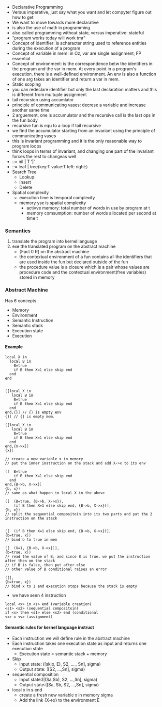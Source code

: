 - Declarative Programming
- Versus imperative, just say what you want and let compyter figure out how to get 
- We want to move towards more declarative
- is also the use of math in programming 
- also called programming without state, versus imperative: stateful
- "program works today will work tmr"
- Concept of identifier: is acharacter string used to reference entities during the execution of a program
- Concept of variable in mem: in Oz, var are single assignment, FP essential
- Concept of environment: is the correspondence betw the identifiers in the program and the var in mem. At every point in a program's execution, there is a well-defined environment. An env is also a function of one arg takes an identifier and return a var in mem.
- Static scoping
- you can redeclare identifier but only the last declaration matters and this is different from multuple assignment
- tail recursion using accumlator
- principle of communicating vases: decrese a variable and increase another same time
- 2 arguement, one is accumulator and the recursive call is the last ops in the fun body
- recursive fun is equ to a loop if tail recursive
- we find the accumulator starting from an invariant using the principle of communicating vases
- this is invariant programming and it is the only reasonable way to program loops
- think loops in terms of invariant, and changing one part of the invariant forces the rest to changeas well
- <List T> ::= nil | T '|' <List T>
- <obtree T> ::= leaf | tree(key:T value:T left:<obtree T> right:<obtree T>)
- Search Tree
	- Lookup 
	- Insert 
	- Delete 
- Spatial complexity
	- execution time is temporal complexity
	- memory yse is spatial complexity
		- activve memory: total number of words in use by program at t
		- memory comsumption: number of words allocated per second at time t 
### Semantics
1. translate the program into kernel language
2. exe the translated program on the abstract machine
	- {Fact 0 R} on the abstract machine 
	- the contextual environment of a fun contains all the identifiers that are used  inside the fun but declared outside of the fun
	- the procedure value is a closure which is a pair whose values are procedure code and the contextual environment(free variables) stored in memory

### Abstract Machine
Has 6 concepts
- Memory
- Environment
- Semantic Instruction
- Semantic stack
- Execution state
- Execution

#### Example
```
local X in
  local B in
	B=true
	if B then X=1 else skip end
  end
end
```
```

([local X in
   local B in
	B=true
	if B then X=1 else skip end
  end
end,{}] // {} is empty env
{}) // {} is empty mem.

([local X in
   local B in
	B=true
	if B then X=1 else skip end
  end
end,{X->x}] 
{x})  

// create a new variable x in memory
// put the inner instruction on the stack and add X->x to its env

([ 	B=true
	if B then X=1 else skip end
  end
end,{B->b, X->x}] 
{b, x}) 
// same as what happen to local X in the above

([ 	(B=true, {B->b, X->x}),
	(if B then X=1 else skip end, {B->b, X->x})],
{b, x}) 
// split the sequential compositoin into its two parts and put the 2 instruction on the stack 


([	(if B then X=1 else skip end, {B->b, X->x})],
{b=true, x}) 
// bind b to true in mem

([	(X=1, {B->b, X->x})],
{b=true, x}) 
// read the value of B, and since B is true, we put the instruction after then on the stack
// if B is false, then put after else
// other value of B conditional raises an error

([],
{b=true, x}) 
// bind x to 1 and execution stops because the stack is empty
```

- we have seen 4 instruction
```
local <x> in <s> end (variable creation)
<s1> <s2> (sequential compositoin)
if <x> then <s1> else <s2> end (conditional
<x> = <v> (assignment)
``` 

#### Semantic rules for kernel language instruct
- Each instruction we will define rule in the abstract machine
- Each instruction takes one execution state as input and returns one execution state
	- Execution state = semantic stack + memory
- Skip
	- input state: ([skip, E), S2, ...., Sn], sigma)
	- Output state: ([S2, ...,Sn], sigma)
- sequential composition
	- Input state:([(Sa,Sb), S2, ...,Sn], sigma)
	- Output state:([Sa, Sb, S2, ...,Sn], sigma)
- local x in s end
	- create a fresh new variable x in memory sigma
	- Add the link {X->x} to the environment E 

